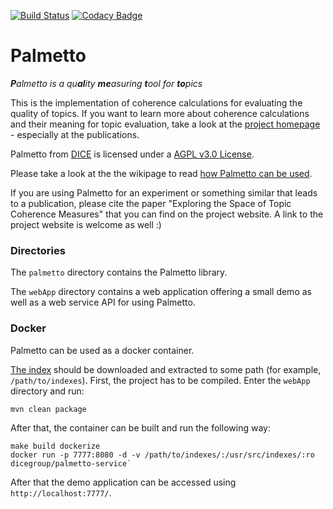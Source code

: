 [![Build Status](https://travis-ci.org/dice-group/Palmetto.svg?branch=master)](https://travis-ci.org/dice-group/Palmetto) [![Codacy Badge](https://api.codacy.com/project/badge/Grade/e692cb15385f4529803d35d1267c63bc)](https://www.codacy.com/app/MichaelRoeder/Palmetto?utm_source=github.com&amp;utm_medium=referral&amp;utm_content=dice-group/Palmetto&amp;utm_campaign=Badge_Grade)

Palmetto
========
<i><b>P</b>almetto is a qu<b>al</b>ity <b>me</b>asuring <b>t</b>ool for <b>to</b>pics</i>

This is the implementation of coherence calculations for evaluating the quality of topics. If you want to learn more about coherence calculations and their meaning for topic evaluation, take a look at the <a href="http://palmetto.aksw.org/">project homepage</a> - especially at the publications.

<span xmlns:dct="http://purl.org/dc/terms/" property="dct:title">Palmetto</span> from <a xmlns:cc="http://creativecommons.org/ns#" href="http://cs.uni-paderborn.de/ds/" property="cc:attributionName" rel="cc:attributionURL">DICE</a> is licensed under a <a rel="license" href="https://www.gnu.org/licenses/agpl.txt">AGPL v3.0 License</a>.

Please take a look at the the wikipage to read <a href="https://github.com/AKSW/Palmetto/wiki/How-Palmetto-can-be-used">how Palmetto can be used</a>.

If you are using Palmetto for an experiment or something similar that leads to a publication, please cite the paper "Exploring the Space of Topic Coherence Measures" that you can find on the project website. A link to the project website is welcome as well :)

### Directories

The `palmetto` directory contains the Palmetto library.

The `webApp` directory contains a web application offering a small demo as well as a web service API for using Palmetto.

### Docker

Palmetto can be used as a docker container.

[The index](https://hobbitdata.informatik.uni-leipzig.de/homes/mroeder/palmetto/Wikipedia_bd.zip) should be downloaded and extracted to some path (for example, `/path/to/indexes`). First, the project has to be compiled. Enter the `webApp` directory and run:
```
mvn clean package
```
After that, the container can be built and run the following way:
```
make build dockerize
docker run -p 7777:8080 -d -v /path/to/indexes/:/usr/src/indexes/:ro dicegroup/palmetto-service`
```

After that the demo application can be accessed using `http://localhost:7777/`.

